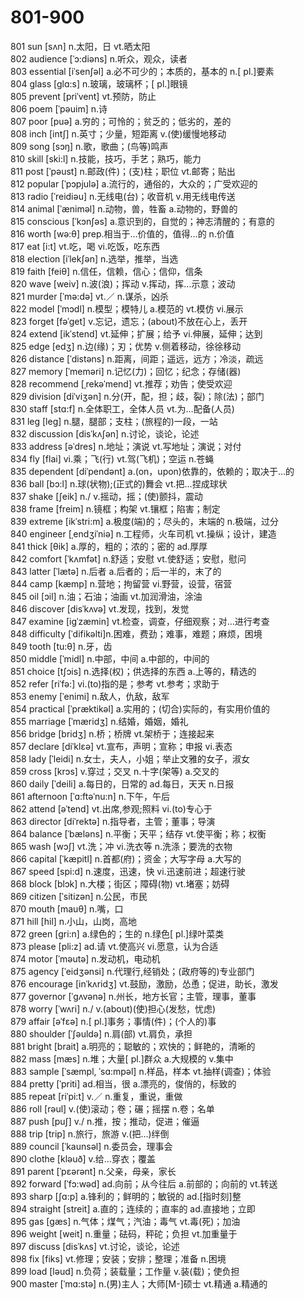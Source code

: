 # 801-900

801 sun \[sʌn] n.太阳，日 vt.晒太阳\
802 audience  \[ˈɔ:diəns] n.听众，观众，读者\
803 essential \[iˈsenʃəl] a.必不可少的；本质的，基本的 n.\[ pl.]要素\
804 glass  \[glɑ:s] n.玻璃，玻璃杯；\[ pl.]眼镜\
805 prevent  \[priˈvent] vt.预防，防止\
806 poem \[ˈpəuim] n.诗\
807 poor  \[puə] a.穷的；可怜的；贫乏的；低劣的，差的\
808 inch  \[intʃ] n.英寸；少量，短距离 v.(使)缓慢地移动\
809 song  \[sɔŋ] n.歌，歌曲；(鸟等)鸣声\
810 skill  \[ski:l] n.技能，技巧，手艺；熟巧，能力\
811 post  \[ˈpəust] n.邮政(件)；(支)柱；职位 vt.邮寄；贴出\
812 popular \[ˈpɔpjulə] a.流行的，通俗的，大众的；广受欢迎的\
813 radio  \[ˈreidiəu] n.无线电(台)；收音机 v.用无线电传送\
814 animal  \[ˈæniməl] n.动物，兽，牲畜 a.动物的，野兽的\
815 conscious \[ˈkɔnʃəs] a.意识到的，自觉的；神志清醒的；有意的\
816 worth  \[wə:θ] prep.相当于…价值的，值得…的 n.价值\
817 eat  \[i:t] vt.吃，喝 vi.吃饭，吃东西\
818 election  \[iˈlekʃən] n.选举，推举，当选\
819 faith \[feiθ] n.信任，信赖，信心；信仰，信条\
820 wave  \[weiv] n.波(浪)；挥动 v.挥动，挥…示意；波动\
821 murder  \[ˈmə:də] vt.／ n.谋杀，凶杀\
822 model  \[ˈmɔdl] n.模型；模特儿 a.模范的 vt.模仿 vi.展示\
823 forget  \[fəˈget] v.忘记，遗忘；(about)不放在心上，丢开\
824 extend \[ikˈstend] vt.延伸；扩展；给予 vi.伸展，延伸；达到\
825 edge  \[edʒ] n.边(缘)；刃；优势 v.侧着移动，徐徐移动\
826 distance \[ˈdistəns] n.距离，间距；遥远，远方；冷淡，疏远\
827 memory  \[ˈmeməri] n.记忆(力)；回忆；纪念；存储(器)\
828 recommend  \[ˌrekəˈmend] vt.推荐；劝告；使受欢迎\
829 division  \[diˈviʒən] n.分(开，配，担；歧，裂)；除(法)；部门\
830 staff \[stɑ:f] n.全体职工，全体人员 vt.为…配备(人员)\
831 leg  \[leg] n.腿，腿部；支柱；(旅程的)一段，一站\
832 discussion  \[disˈkʌʃən] n.讨论，谈论，论述\
833 address  \[əˈdres] n.地址；演说 vt.写地址；演说；对付\
834 fly  \[flai] vi.乘；飞(行) vt.驾(飞机)；空运 n.苍蝇\
835 dependent  \[diˈpendənt] a.(on，upon)依靠的，依赖的；取决于…的\
836 ball  \[bɔ:l] n.球(状物);(正式的)舞会 vt.把…捏成球状\
837 shake  \[ʃeik] n./  v.摇动，摇；(使)颤抖，震动\
838 frame  \[freim] n.镜框；构架 vt.镶框；陷害；制定\
839 extreme  \[ikˈstri:m] a.极度(端)的；尽头的，末端的 n.极端，过分\
840 engineer \[ˌendʒiˈniə] n.工程师，火车司机 vt.操纵；设计，建造\
841 thick  \[θik] a.厚的，粗的；浓的；密的 ad.厚厚\
842 comfort  \[ˈkʌmfət] n.舒适；安慰 vt.使舒适；安慰，慰问\
843 latter \[ˈlætə] n.后者 a.后者的；后一半的，末了的\
844 camp  \[kæmp] n.营地；拘留营 vi.野营，设营，宿营\
845 oil  \[ɔil] n.油；石油；油画 vt.加润滑油，涂油\
846 discover  \[disˈkʌvə] vt.发现，找到，发觉\
847 examine \[igˈzæmin] vt.检查，调查，仔细观察；对…进行考查\
848 difficulty  \[ˈdifikəlti]n.困难，费劲；难事，难题；麻烦，困境\
849 tooth  \[tu:θ] n.牙，齿\
850 middle  \[ˈmidl] n.中部，中间 a.中部的，中间的\
851 choice  \[tʃɔis] n.选择(权)；供选择的东西 a.上等的，精选的\
852 refer  \[riˈfə:] vi.(to)指的是；参考 vt.参考；求助于\
853 enemy  \[ˈenimi] n.敌人，仇敌，敌军\
854 practical  \[ˈpræktikəl] a.实用的；(切合)实际的，有实用价值的\
855 marriage  \[ˈmæridʒ] n.结婚，婚姻，婚礼\
856 bridge  \[bridʒ] n.桥；桥牌 vt.架桥于；连接起来\
857 declare \[diˈklɛə] vt.宣布，声明；宣称；申报 vi.表态\
858 lady  \[ˈleidi] n.女士，夫人，小姐；举止文雅的女子，淑女\
859 cross  \[krɔs] v.穿过；交叉 n.十字(架等) a.交叉的\
860 daily \[ˈdeili] a.每日的，日常的 ad.每日，天天 n.日报\
861 afternoon  \[ˈɑ:ftəˈnu:n] n.下午，午后\
862 attend  \[əˈtend] vt.出席,参观;照料 vi.(to)专心于\
863 director  \[diˈrektə] n.指导者，主管；董事；导演\
864 balance \[ˈbæləns] n.平衡；天平；结存 vt.使平衡；称；权衡\
865 wash  \[wɔʃ] vt.洗；冲 vi.洗衣等 n.洗涤；要洗的衣物\
866 capital  \[ˈkæpitl] n.首都(府)；资金；大写字母 a.大写的\
867 speed  \[spi:d] n.速度，迅速，快 vi.迅速前进；超速行驶\
868 block  \[blɔk] n.大楼；街区；障碍(物) vt.堵塞；妨碍\
869 citizen  \[ˈsitizən] n.公民，市民\
870 mouth  \[mauθ] n.嘴，口\
871 hill \[hil] n.小山，山岗，高地\
872 green \[gri:n] a.绿色的；生的 n.绿色\[ pl.]绿叶菜类\
873 please  \[pli:z] ad.请 vt.使高兴 vi.愿意，认为合适\
874 motor  \[ˈməutə] n.发动机，电动机\
875 agency \[ˈeidʒənsi] n.代理行,经销处；(政府等的)专业部门\
876 encourage \[inˈkʌridʒ] vt.鼓励，激励，怂恿；促进，助长，激发\
877 governor  \[ˈgʌvənə] n.州长，地方长官；主管，理事，董事\
878 worry  \[ˈwʌri] n./ v.(about)(使)担心(发愁，忧虑)\
879 affair \[əˈfɛə] n.\[ pl.]事务；事情(件)；(个人的)事\
880 shoulder \[ˈʃəuldə] n.肩(部) vt.肩负，承担\
881 bright  \[brait] a.明亮的；聪敏的；欢快的；鲜艳的，清晰的\
882 mass \[mæs] n.堆；大量\[ pl.]群众 a.大规模的 v.集中\
883 sample  \[ˈsæmpl, ˈsɑ:mpəl] n.样品，样本 vt.抽样(调查)；体验\
884 pretty \[ˈpriti] ad.相当，很 a.漂亮的，俊俏的，标致的\
885 repeat  \[riˈpi:t] v.／ n.重复，重说，重做\
886 roll \[rəul] v.(使)滚动；卷；碾；摇摆 n.卷；名单\
887 push  \[puʃ] v./ n.推，按；推动，促进；催逼\
888 trip  \[trip] n.旅行，旅游 v.(把…)绊倒\
889 council \[ˈkaunsəl] n.委员会，理事会\
890 clothe  \[kləuð] v.给…穿衣；覆盖\
891 parent  \[ˈpɛərənt] n.父亲，母亲，家长\
892 forward  \[ˈfɔ:wəd] ad.向前；从今往后 a.前部的；向前的 vt.转送\
893 sharp \[ʃɑ:p] a.锋利的；鲜明的；敏锐的 ad.\[指时刻]整\
894 straight  \[streit] a.直的；连续的；直率的 ad.直接地；立即\
895 gas  \[gæs] n.气体；煤气；汽油；毒气 vt.毒(死)；加油\
896 weight \[weit] n.重量；砝码，秤砣；负担 vt.加重量于\
897 discuss  \[disˈkʌs] vt.讨论，谈论，论述\
898 fix \[fiks] vt.修理；安装；安排；整理；准备 n.困境\
899 load \[ləud] n.负荷；装载量；工作量 v.装(载)；使负担\
900 master \[ˈmɑ:stə] n.(男)主人；大师\[M-]硕士 vt.精通 a.精通的
